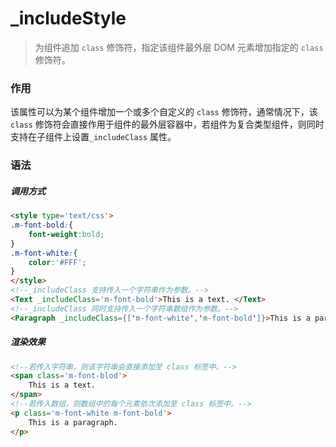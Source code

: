 # _includeStyle
> 为组件追加 `class` 修饰符，指定该组件最外层 DOM 元素增加指定的 `class` 修饰符。

### 作用
该属性可以为某个组件增加一个或多个自定义的 `class` 修饰符，通常情况下，该 `class` 修饰符会直接作用于组件的最外层容器中，若组件为复合类型组件，则同时支持在子组件上设置`_includeClass` 属性。
 
### 语法
##### 调用方式
``` html
<style type='text/css'>
.m-font-bold:{
    font-weight:bold;
}
.m-font-white:{
    color:'#FFF';
}
</style>
<!--_includeClass 支持传入一个字符串作为参数。-->
<Text _includeClass='m-font-bold'>This is a text. </Text>
<!--_includeClass 同时支持传入一个字符串数组作为参数。-->
<Paragraph _includeClass={['m-font-white','m-font-bold']}>This is a paragraph.</Paragraph>
```

##### 渲染效果
``` html
<!--若传入字符串，则该字符串会直接添加至 class 标签中。-->
<span class='m-font-blod'>
    This is a text.
</span>
<!--若传入数组，则数组中的每个元素依次添加至 class 标签中。-->
<p class='m-font-white m-font-bold'>
    This is a paragraph.
</p>
```
